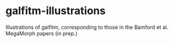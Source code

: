 galfitm-illustrations
=====================

Illustrations of galfitm, corresponding to those in the Bamford et al. MegaMorph papers (in prep.)

